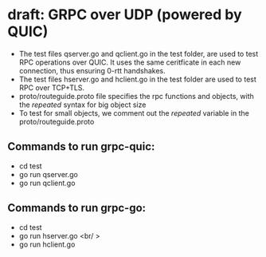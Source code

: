 # draft: GRPC over UDP (powered by QUIC) <br />
- The test files qserver.go and qclient.go in the test folder,  are used to test RPC operations over QUIC. It uses the same ceritficate in each new connection, thus ensuring 0-rtt handshakes. <br />
- The test files hserver.go and hclient.go in the test folder are used to test RPC over TCP+TLS. <br />
- proto/routeguide.proto file specifies the rpc functions and objects, with the _repeated_ syntax for big object size <br />
- To test for small objects, we comment out the _repeated_ variable in the proto/routeguide.proto <br />
## Commands to run grpc-quic: <br />
- cd test <br />
- go run qserver.go <br />
- go run qclient.go <br />
## Commands to run grpc-go: <br />
- cd test <br />
- go run hserver.go <br/ >
- go run hclient.go <br />
